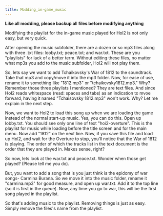 ```yaml
---
title: Modding_in-game_music
---
```


**Like all modding, please backup all files before modifying anything**

Modifying the playlist for the in-game music played for HoI2 is not only easy, but very quick.

After opening the music subfolder, there are a dozen or so mp3 files along with three .txt files: looby.txt; peace.txt; and war.txt. These are you "playlists" for lack of a better term. Without editing these files, no matter what mp3s you add to the music subfolder, HoI2 will not play them.

So, lets say we want to add Tchaikovsky's War of 1812 to the soundtrack. Take that mp3 and copy/move it into the mp3 folder. Now, for ease of use, rename it to something like "1812.mp3" or "tchaikovsky1812.mp3." Why? Remember those three playlists I mentioned? They are text files. And since HoI2 reads whitespace (read: spaces and tabs) as an indication to mvoe forward, having it named "Tchaisovsky 1812.mp3" won't work. Why? Let me explain in the next step.

Now, we want to HoI2 to load this song up when we are loading the game instead of the normal start-up music. Yes, you can do this. Open up lobby.txt. You should see only one line of text "hoi2-overture". This is the playlist for music while loading before the title screen and for the main menu. Now add "1812" on the next line. Now, if you save this file and load up HoI2, and wait for the Overture to stop, you'll notice that the War of 1812 is playing. The order of which the tracks list in the text document is the order that they are played in. Makes sense, right?

So now, lets look at the war.txt and peace.txt. Wonder when those get played? (Please tell me you do).

But, you want to add a song that is you just think is the epidomy of war songs- Carmina Burana. So we move it into the music folder, rename it "carmina.mp3" for good measure, and open up war.txt. Add it to the top line (so it is first in the queue). Now, any time you go to war, this will be the first song played in the playlist.

So that's adding music to the playlist. Removing things is just as easy. Simply remove the files's name from the playlist.
